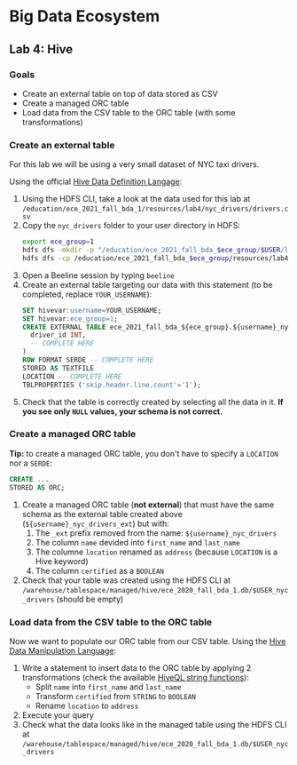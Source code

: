 # Big Data Ecosystem

## Lab 4: Hive

### Goals

- Create an external table on top of data stored as CSV
- Create a managed ORC table
- Load data from the CSV table to the ORC table (with some transformations)

### Create an external table

For this lab we will be using a very small dataset of NYC taxi drivers.

Using the official [Hive Data Definition Langage](https://cwiki.apache.org/confluence/display/Hive/LanguageManual+DDL):

1. Using the HDFS CLI, take a look at the data used for this lab at `/education/ece_2021_fall_bda_1/resources/lab4/nyc_drivers/drivers.csv`
2. Copy the `nyc_drivers` folder to your user directory in HDFS:
   ```sh
   export ece_group=1
   hdfs dfs -mkdir -p "/education/ece_2021_fall_bda_$ece_group/$USER/lab4"
   hdfs dfs -cp /education/ece_2021_fall_bda_$ece_group/resources/lab4/nyc_drivers "/education/ece_2021_fall_bda_$ece_group/$USER/lab4/"
   ```
3. Open a Beeline session by typing `beeline`
4. Create an external table targeting our data with this statement (to be completed, replace `YOUR_USERNAME`):
   ```sql
   SET hivevar:username=YOUR_USERNAME;
   SET hivevar:ece_group=1;
   CREATE EXTERNAL TABLE ece_2021_fall_bda_${ece_group}.${username}_nyc_drivers_ext (
     driver_id INT,
     -- COMPLETE HERE
   )
   ROW FORMAT SERDE -- COMPLETE HERE
   STORED AS TEXTFILE
   LOCATION -- COMPLETE HERE
   TBLPROPERTIES ('skip.header.line.count'='1');
   ```
5. Check that the table is correctly created by selecting all the data in it. **If you see only `NULL` values, your schema is not correct.**

### Create a managed ORC table

**Tip:** to create a managed ORC table, you don't have to specify a `LOCATION` nor a `SERDE`:

```sql
CREATE ...
STORED AS ORC;
```

1. Create a managed ORC table (**not external**) that must have the same schema as the external table created above (`${username}_nyc_drivers_ext`) but with:
   1. The `_ext` prefix removed from the name: `${username}_nyc_drivers`
   2. The column `name` devided into `first_name` and `last_name`
   3. The columne `location` renamed as `address` (because `LOCATION` is a Hive keyword)
   4. The column `certified` as a `BOOLEAN`
2. Check that your table was created using the HDFS CLI at `/warehouse/tablespace/managed/hive/ece_2020_fall_bda_1.db/$USER_nyc_drivers` (should be empty)

### Load data from the CSV table to the ORC table

Now we want to populate our ORC table from our CSV table. Using the [Hive Data Manipulation Language](https://cwiki.apache.org/confluence/display/Hive/LanguageManual+DML):

1. Write a statement to insert data to the ORC table by applying 2 transformations (check the available [HiveQL string functions](https://cwiki.apache.org/confluence/display/Hive/LanguageManual+UDF#LanguageManualUDF-StringFunctions)):
   - Split `name` into `first_name` and `last_name`
   - Transform `certified` from `STRING` to `BOOLEAN`
   - Rename `location` to `address`
2. Execute your query
3. Check what the data looks like in the managed table using the HDFS CLI at `/warehouse/tablespace/managed/hive/ece_2020_fall_bda_1.db/$USER_nyc_drivers`
